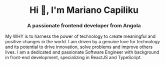 

<h1 align="center">Hi 👋, I'm Mariano Capiliku</h1>
<h3 align="center">A passionate frontend developer from Angola</h3>

My WHY is to harness the power of technology to create meaningful and positive changes in the world. I am driven by a genuine love for technology and its potential to drive innovation, solve problems and improve others lives. I am a dedicated and passionate Software Engineer with background in front-end development, specializing in ReactJS and TypeScript.

